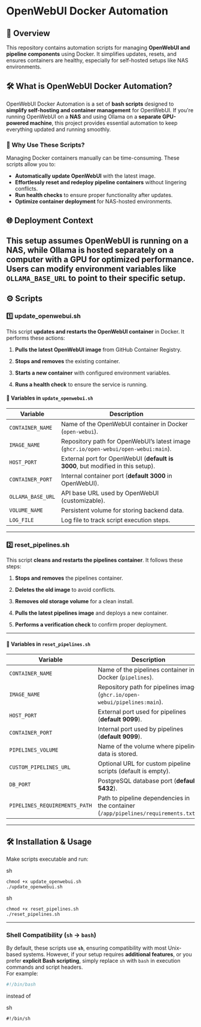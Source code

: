 ﻿# OpenWebUI Docker Automation

## 🚀 Overview  
This repository contains automation scripts for managing **OpenWebUI and pipeline components** using Docker. It simplifies updates, resets, and ensures containers are healthy, especially for self-hosted setups like NAS environments.  

## 🛠️ What is OpenWebUI Docker Automation?  
OpenWebUI Docker Automation is a set of **bash scripts** designed to **simplify self-hosting and container management** for OpenWebUI. If you're running OpenWebUI on a **NAS** and using Ollama on a **separate GPU-powered machine**, this project provides essential automation to keep everything updated and running smoothly.  

### 🚀 Why Use These Scripts?  
Managing Docker containers manually can be time-consuming. These scripts allow you to:  
- **Automatically update OpenWebUI** with the latest image.  
- **Effortlessly reset and redeploy pipeline containers** without lingering conflicts.  
- **Run health checks** to ensure proper functionality after updates.  
- **Optimize container deployment** for NAS-hosted environments.  

## 🌐 Deployment Context  
This setup assumes **OpenWebUI is running on a NAS**, while **Ollama is hosted separately on a computer with a GPU** for optimized performance.  
Users can modify environment variables like `OLLAMA_BASE_URL` to point to their specific setup.  
---

## ⚙️ Scripts

### **1️⃣ update_openwebui.sh**

This script **updates and restarts the OpenWebUI container** in Docker. It performs these actions:

1.  **Pulls the latest OpenWebUI image** from GitHub Container Registry.
    
2.  **Stops and removes** the existing container.
    
3.  **Starts a new container** with configured environment variables.
    
4.  **Runs a health check** to ensure the service is running.
    

#### 🔹 Variables in `update_openwebui.sh`

| Variable        | Description |
|----------------|-------------|
| `CONTAINER_NAME`  | Name of the OpenWebUI container in Docker (`open-webui`). |
| `IMAGE_NAME`  | Repository path for OpenWebUI’s latest image (`ghcr.io/open-webui/open-webui:main`). |
| `HOST_PORT`  | External port for OpenWebUI (**default is 3000**, but modified in this setup). |
| `CONTAINER_PORT`  | Internal container port (**default 3000** in OpenWebUI). |
| `OLLAMA_BASE_URL`  | API base URL used by OpenWebUI (customizable). |
| `VOLUME_NAME`  | Persistent volume for storing backend data. |
| `LOG_FILE`  | Log file to track script execution steps. |

---
### **2️⃣ reset_pipelines.sh**

This script **cleans and restarts the pipelines container**. It follows these steps:

1.  **Stops and removes** the pipelines container.
    
2.  **Deletes the old image** to avoid conflicts.
    
3.  **Removes old storage volume** for a clean install.
    
4.  **Pulls the latest pipelines image** and deploys a new container.
    
5.  **Performs a verification check** to confirm proper deployment.
    
---
#### 🔹 Variables in `reset_pipelines.sh`

| Variable        | Description |
|----------------|-------------|
| `CONTAINER_NAME`  | Name of the pipelines container in Docker (`pipelines`). |
| `IMAGE_NAME`  | Repository path for pipelines image (`ghcr.io/open-webui/pipelines:main`). |
| `HOST_PORT`  | External port used for pipelines (**default 9099**). |
| `CONTAINER_PORT`  | Internal port used by pipelines (**default 9099**). |
| `PIPELINES_VOLUME`  | Name of the volume where pipeline data is stored. |
| `CUSTOM_PIPELINES_URL`  | Optional URL for custom pipeline scripts (default is empty). |
| `DB_PORT`  | PostgreSQL database port (**default 5432**). |
| `PIPELINES_REQUIREMENTS_PATH`  | Path to pipeline dependencies in the container (`/app/pipelines/requirements.txt`). |
---
## 🛠️ Installation & Usage

Make scripts executable and run:

sh

```
chmod +x update_openwebui.sh  
./update_openwebui.sh  

```

sh

```
chmod +x reset_pipelines.sh  
./reset_pipelines.sh  

```
---
### Shell Compatibility (`sh` → `bash`)  
By default, these scripts use **`sh`**, ensuring compatibility with most Unix-based systems. However, if your setup requires **additional features**, or you prefer **explicit Bash scripting**, simply replace `sh` with `bash` in execution commands and script headers.  
For example:  
```sh
#!/bin/bash

```

instead of

sh

```
#!/bin/sh

```

